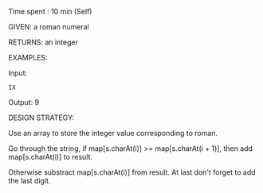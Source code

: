 Time spent : 10 min (Self)

GIVEN: a roman numeral

RETURNS: an integer

EXAMPLES:

Input: 

```
IX
```

Output: 9

DESIGN STRATEGY: 

Use an array to store the integer value corresponding to roman.

Go through the string, if map[s.charAt(i)] >= map[s.charAt(i + 1)], then add map[s.charAt(i)] to result.

Otherwise substract map[s.charAt(i)] from result. At last don't forget to add the last digit.